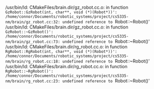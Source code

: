 /usr/bin/ld: CMakeFiles/brain.dir/gz_robot.cc.o: in function `GzRobot::GzRobot(int, char**, void (*)(Robot*))':
/home/connor/Documents/robotic_systems/project/cs5335-nm/brain/gz_robot.cc:32: undefined reference to `Robot::~Robot()'
/usr/bin/ld: CMakeFiles/brain.dir/gz_robot.cc.o: in function `GzRobot::~GzRobot()':
/home/connor/Documents/robotic_systems/project/cs5335-nm/brain/gz_robot.cc:73: undefined reference to `Robot::~Robot()'
/usr/bin/ld: CMakeFiles/brain.dir/rg_robot.cc.o: in function `RgRobot::RgRobot(int, char**, void (*)(Robot*))':
/home/connor/Documents/robotic_systems/project/cs5335-nm/brain/rg_robot.cc:18: undefined reference to `Robot::~Robot()'
/usr/bin/ld: CMakeFiles/brain.dir/rg_robot.cc.o: in function `RgRobot::~RgRobot()':
/home/connor/Documents/robotic_systems/project/cs5335-nm/brain/rg_robot.cc:23: undefined reference to `Robot::~Robot()'
